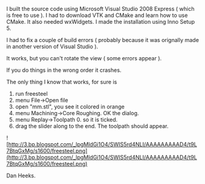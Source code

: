 I built the source code using Microsoft Visual Studio 2008 Express ( which is free to use ).
I had to download VTK and CMake and learn how to use CMake.
It also needed wxWidgets.
I made the installation using Inno Setup 5.

I had to fix a couple of build errors ( probably because it was orignally made in another version of Visual Studio ).

It works, but you can't rotate the view ( some errors appear ).

If you do things in the wrong order it crashes.

The only thing I know that works, for sure is
1. run freesteel
2. menu File->Open file
3. open "mm.stl", you see it colored in orange
4. menu Machining->Core Roughing. OK the dialog.
5. menu Replay->Toolpath 0.   so it is ticked.
6. drag the slider along to the end. The toolpath should appear.


![http://3.bp.blogspot.com/_lpgMldGi1O4/SWIS5rd4NLI/AAAAAAAAAD4/t9L7BtqGxMg/s1600/freesteel.png](http://3.bp.blogspot.com/_lpgMldGi1O4/SWIS5rd4NLI/AAAAAAAAAD4/t9L7BtqGxMg/s1600/freesteel.png)

Dan Heeks.